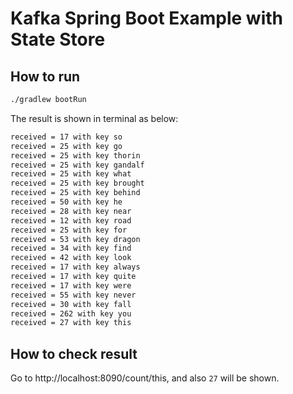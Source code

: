 # Kafka Spring Boot Example with State Store

## How to run

```bash
./gradlew bootRun
```

The result is shown in terminal as below:
```bash
received = 17 with key so
received = 25 with key go
received = 25 with key thorin
received = 25 with key gandalf
received = 25 with key what
received = 25 with key brought
received = 25 with key behind
received = 50 with key he
received = 28 with key near
received = 12 with key road
received = 25 with key for
received = 53 with key dragon
received = 34 with key find
received = 42 with key look
received = 17 with key always
received = 17 with key quite
received = 17 with key were
received = 55 with key never
received = 30 with key fall
received = 262 with key you
received = 27 with key this
```

## How to check result

Go to http://localhost:8090/count/this, and also `27` will be shown.

